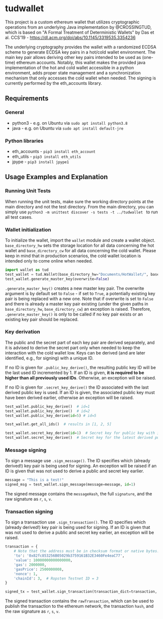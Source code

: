 # tudwallet
This project is a custom ethereum wallet that utilizes cryptographic operations from an underlying Java implementation by @CROSSINGTUD, which is based on "A Formal Treatment of Deterministic Wallets" by Das et al. CCS'19 - https://dl.acm.org/doi/abs/10.1145/3319535.3354236

The underlying cryptography provides the wallet with a randomized ECDSA scheme to generate ECDSA key pairs in a hot/cold wallet environment. The main key pair allows deriving other key pairs intended to be used as (one-time) ethereum accounts. Notably, this wallet makes the provided java implementation of the hot and cold wallet accessible in a python environment, adds proper state management and a synchronization mechanism that only accesses the cold wallet when needed. The signing is currently performed by the eth_accounts library.

## Requirements
### General
- python3 - e.g. on Ubuntu via `sudo apt install python3.8`
- java - e.g. on Ubuntu via `sudo apt install default-jre`

### Python libraries
- eth_accounts - `pip3 install eth_account`
- eth_utils - `pip3 install eth_utils`
- jpype - `pip3 install jpype1`

## Usage Examples and Explanation
### Running Unit Tests
When running the unit tests, make sure the working directory points at the main directory and not the test directory. From the main directory, you can simply use
`python3 -m unittest discover -s tests -t ../tudwallet
`
to run all test cases.

### Wallet initialization
To initialize the wallet, import the `wallet` module and create a wallet object. `base_directory_hw` sets the storage location for all data concerning the hot wallet and `base_directory_cw` for all data concerning the cold wallet. Please keep in mind that in production scenarios, the cold wallet location is intended only to come online when needed.
```python
import wallet as tud
test_wallet = tud.Wallet(base_directory_hw="Documents/HotWallet/", base_directory_cw="OtherDrive/ColdWallet/")
test_wallet.generate_master_key(overwrite=False)
```
`.generate_master_key()` creates a new master key pair. The overwrite argument is by default set to `False` - if set to `True`, a potentially existing key pair is being replaced with a new one. Note that if overwrite is set to `False` and there is already a master key pair existing (under the given paths in `base_directory_hw`, `base_directory_cw`) an exception is raised. Therefore, `.generate_master_key()` is only to be called if no key pair exists or an existing key pair should be replaced.
### Key derivation
The public and the secret part of each key pair are derived separately, and it is advised to derive the secret part only when needed to keep the interaction with the cold wallet low. Keys can be derived (and are later identified, e.g., for signing) with a unique ID. 

If no ID is given for `.public_key_derive()`, the resulting public key ID will be the last used ID incremented by 1. If an ID is given, **it is required to be higher than all previously used IDs**. Otherwise, an exception will be raised.

If no ID is given for `.secret_key_derive()` the ID associated with the last derived public key is used. If an ID is given, the associated public key must have been derived earlier, otherwise an exception will be raised.
```python
test_wallet.public_key_derive()  # id=1
test_wallet.public_key_derive()  # id=2
test_wallet.public_key_derive(id=5) # id=5

test_wallet.get_all_ids()  # results in [1, 2, 5]

test_wallet.secret_key_derive(id=1)  # Secret key for public key with id=1
test_wallet.secret_key_derive()  # Secret key for the latest derived public key, therefore id=5
```

### Message signing
To sign a message use `.sign_message()`. The ID specifies which (already derived!) key pair is being used for signing. An exception will be raised if an ID is given that was not used to derive a public and secret key earlier.
```python
message = "This is a test!"
signed_msg = test_wallet.sign_message(message=message, id=1)
```
The signed message contains the `messageHash`, the full `signature`, and the raw signature as `r`, `s`, `v`.

### Transaction signing
To sign a transaction use `.sign_transaction()`. The ID specifies which (already derived!) key pair is being used for signing. If an ID is given that was not used to derive a public and secret key earlier, an exception will be raised.
```python
transaction = {
    # Note that the address must be in checksum format or native bytes:
    'to': '0x82fc853256B05029b3759161B32E3460Fe4eaC77',
    'value': 10000000000000000,
    'gas': 2000000,
    'gasPrice': 2500000008,
    'nonce': 1, 
    'chainId': 3,  # Ropsten Testnet ID = 3
}

signed_tx = test_wallet.sign_transaction(transaction_dict=transaction, id=1)
```
The signed transaction contains the `rawTransaction`, which can be used to publish the transaction to the ethereum network, the transaction `hash`, and the raw signature as `r`, `s`, `v`.
